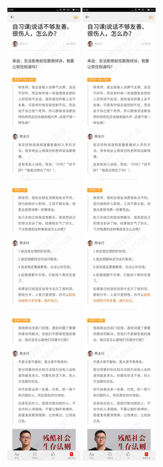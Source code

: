 ![](../../images/2017年04月/GX0421自习课说话不够友善、很伤人，怎么办？.jpg)
![](../../images/2017年04月/GX0421自习课说话不够友善、很伤人，怎么办？.jpg)
